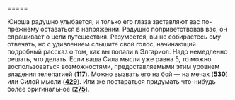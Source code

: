 =====

Юноша радушно улыбается, и только его глаза заставляют вас по-прежнему оставаться в напряжении. Радушно поприветствовав вас, он спрашивает о цели путешествия. Разумеется, вы не собираетесь ему отвечать, но с удивлением слышите свой голос, начинающий подробный рассказ о том, как вы попали в Элгариол. Надо немедленно решать, что делать. Если ваша Сила мысли уже равна 5, то можно воспользоваться возможностями, предоставляемыми этим уровнем владения телепатией ([**117**](#n_117)). Можно вызвать его на бой — на мечах ([**530**](#n_530)) или Силой мысли ([**429**](#n_429)). Или же постараться придумать что-нибудь более оригинальное ([**275**](#n_275)).

